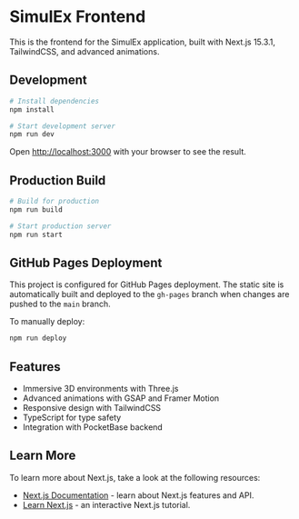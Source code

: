 # SimulEx Frontend

This is the frontend for the SimulEx application, built with Next.js 15.3.1, TailwindCSS, and advanced animations.

## Development

```bash
# Install dependencies
npm install

# Start development server
npm run dev
```

Open [http://localhost:3000](http://localhost:3000) with your browser to see the result.

## Production Build

```bash
# Build for production
npm run build

# Start production server
npm run start
```

## GitHub Pages Deployment

This project is configured for GitHub Pages deployment. The static site is automatically built and deployed to the `gh-pages` branch when changes are pushed to the `main` branch.

To manually deploy:

```bash
npm run deploy
```

## Features

- Immersive 3D environments with Three.js
- Advanced animations with GSAP and Framer Motion
- Responsive design with TailwindCSS
- TypeScript for type safety
- Integration with PocketBase backend

## Learn More

To learn more about Next.js, take a look at the following resources:

- [Next.js Documentation](https://nextjs.org/docs) - learn about Next.js features and API.
- [Learn Next.js](https://nextjs.org/learn) - an interactive Next.js tutorial.
